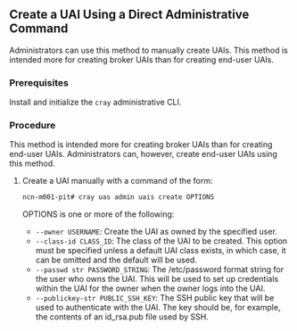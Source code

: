 
## Create a UAI Using a Direct Administrative Command

Administrators can use this method to manually create UAIs. This method is intended more for creating broker UAIs than for creating end-user UAIs.

### Prerequisites

Install and initialize the `cray` administrative CLI.

### Procedure

This method is intended more for creating broker UAIs than for creating end-user UAIs. Administrators can, however, create end-user UAIs using this method.

1.  Create a UAI manually with a command of the form:

    ```bash
    ncn-m001-pit# cray uas admin uais create OPTIONS
    ```

    OPTIONS is one or more of the following:

    -   `--owner USERNAME`: Create the UAI as owned by the specified user.
    -   `--class-id CLASS_ID`: The class of the UAI to be created. This option must be specified unless a default UAI class exists, in which case, it can be omitted and the default will be used.
    -   `--passwd str PASSWORD_STRING`: The /etc/password format string for the user who owns the UAI. This will be used to set up credentials within the UAI for the owner when the owner logs into the UAI.
    -   `--publickey-str PUBLIC_SSH_KEY`: The SSH public key that will be used to authenticate with the UAI. The key should be, for example, the contents of an id\_rsa.pub file used by SSH.

